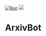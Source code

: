 [![Run](https://github.com/haruto2001/ArxivBot/actions/workflows/python_app.yml/badge.svg)](https://github.com/haruto2001/ArxivBot/actions/workflows/python_app.yml)
![](https://img.shields.io/github/languages/code-size/haruto2001/ArxivBot?color=success)

# ArxivBot
